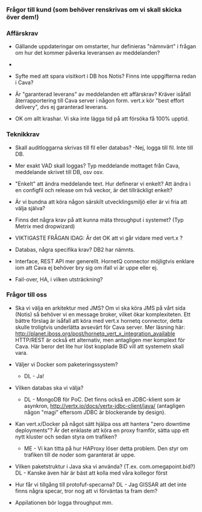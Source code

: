 ### Frågor till kund (som behöver renskrivas om vi skall skicka över dem!) 

### Affärskrav
* Gällande uppdateringar om omstarter, hur definieras "nämnvärt" i frågan om hur det kommer påverka leveransen av meddelanden?
* 

* Syfte med att spara visitkort i DB hos Notis? Finns inte uppgifterna redan i Cava?

* Är "garanterad leverans" av meddelanden ett affärskrav? Kräver isåfall återrapportering till Cava server i någon form. vert.x   kör "best effort delivery", dvs ej garanterad leverans. 
- OK om allt krashar. Vi ska inte lägga tid på att försöka få 100% upptid.

### Teknikkrav
* Skall auditloggarna skrivas till fil eller databas?
  -Nej, logga till fil. Inte till DB. 

* Mer exakt VAD skall loggas? Typ meddelande mottaget från Cava, meddelande skrivet till DB, osv osv.

* "Enkelt" att ändra meddelande text. Hur definerar vi enkelt? Att ändra i en configfil och release om två veckor, är det tillräckligt enkelt? 
* Är vi bundna att köra någon särskilt utvecklingsmiljö eller är vi fria att välja själva?
* Finns det några krav på att kunna mäta throughput i systemet? (Typ Metrix med dropwizard)

* VIKTIGASTE FRÅGAN IDAG: Är det OK att vi går vidare med vert.x  ?
* Databas, några specifika krav? DB2 har nämnts. 
 
* Interface, REST API mer generellt. HornetQ connector möjligtvis enklare iom att Cava ej behöver bry sig om ifall vi är uppe eller ej. 
* Fail-over, HA, i vilken utsträckning?


### Frågor till oss
* Ska vi välja en arkitektur med JMS?
    Om vi ska köra JMS på vårt sida (Notis) så behöver vi en message broker, vilket ökar komplexiteten.
    Ett bättre förslag är isåfall att köra med vert.x hornetq connector, detta skulle troligtvis underlätta avsevärt för Cava server. Mer läsning här: http://planet.jboss.org/post/hornetq_vert_x_integration_available
    HTTP/REST är också ett alternativ, men antagligen mer komplext för Cava. Här beror det lite hur löst kopplade BiD vill att systemetn skall vara.

* Väljer vi Docker som paketeringssystem?
  * DL - Ja!
* Vilken databas ska vi välja?
  * DL - MongoDB för PoC. Det finns också en JDBC-klient som är asynkron, 
       http://vertx.io/docs/vertx-jdbc-client/java/ (antagligen någon "magi" eftersom JDBC är blockerande by design).
* Kan vert.x/Docker på något sätt hjälpa oss att hantera "zero downtime deployments"? Är det enklaste att köra en proxy framför,  sätta upp ett nytt kluster och sedan styra om trafiken?
  * ME - Vi kan titta på hur HAProxy löser detta problem. Den styr om trafiken till de noder som garanterat är uppe. 

* Vilken paketstruktur i Java ska vi använda? (T.ex. com.omegapoint.bid?)
DL - Kanske även här är bäst att kolla med våra kollegor först
* Hur får vi tillgång till protofuf-specarna?
DL - Jag GISSAR att det inte finns några specar, tror nog att vi förväntas ta fram dem?

* Appilationen bör logga throughput mm. 

